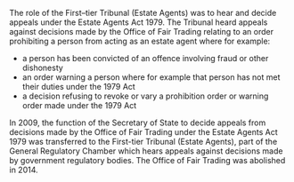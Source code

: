The role of the First–tier Tribunal (Estate Agents) was to hear and decide appeals under the Estate Agents Act 1979. The Tribunal heard appeals against decisions made by the Office of Fair Trading relating to an order prohibiting a person from acting as an estate agent where for example:

- a person has been convicted of an offence involving fraud or other dishonesty
- an order warning a person where for example that person has not met their duties under the 1979 Act
- a decision refusing to revoke or vary a prohibition order or warning order made under the 1979 Act

In 2009, the function of the Secretary of State to decide appeals from decisions made by the Office of Fair Trading under the Estate Agents Act 1979 was transferred to the First-tier Tribunal (Estate Agents), part of the General Regulatory Chamber which hears appeals against decisions made by government regulatory bodies. The Office of Fair Trading was abolished in 2014.
